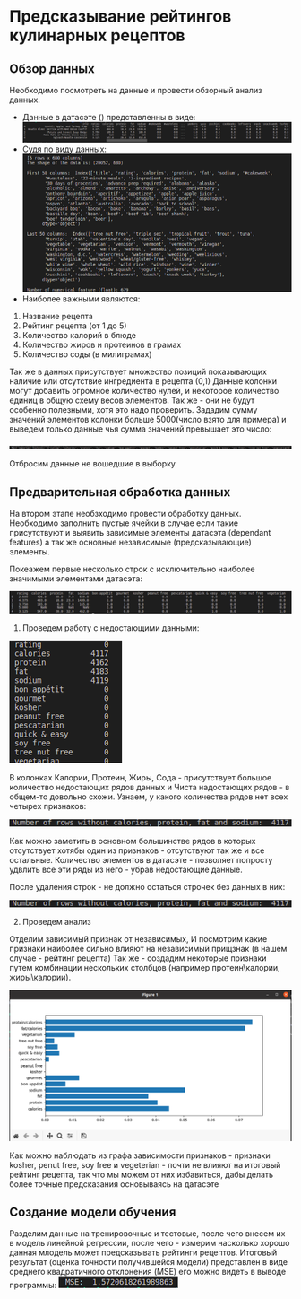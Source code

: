 # Предсказывание рейтингов кулинарных рецептов 
## Обзор данных
Необходимо посмотреть на данные и провести обзорный анализ данных.

* Данные в датасэте () представленны в виде:
![basic view of data](/basic_data.png)
* Судя по виду данных: 
![data structure](/data_structure.png) 
* Наиболее важными являются:
1) Название рецепта
2) Рейтинг рецепта (от 1 до 5)
3) Количество калорий в блюде
4) Количество жиров и протеинов в грамах
5) Количество соды (в милиграмах)

Так же в данных присутствует множество позиций показывающих наличие или отсутствие ингредиента в рецепта (0,1) Данные колонки могут добавить огромное количество нулей, и некоторое количество единиц в общую схему весов элементов. Так же - они не будут особенно полезными, хотя это надо проверить. Зададим сумму значений элементов колонки больше 5000(число взято для примера) и выведем только данные чья сумма значений превышает это число:

![Наиболее важные элементы датасэта](/most_important%20features.png)

Отбросим данные не вошедшие в выборку

## Предварительная обработка данных
На втором этапе необзходимо провести обработку данных. Необходимо заполнить пустые ячейки в случае если такие присутствуют и выявить зависимые элементы датасэта (dependant features) а так же основные независимые (предсказывающие) элементы.

Покеажем первые несколько строк с исключительно наиболее значимыми элементами датасэта:

![первые элементы с самым значимым содержимым](/first_important_rows.png)

1) Проведем работу с недостающими данными:

![Количество рядов с недостяющими данными](/missing_data.png)

В колонках Калории, Протеин, Жиры, Сода - присутствует большое количество недостающих рядов данных и Чиста надостающих рядов - в общем-то довольно схожи. Узнаем, у какого количества рядов нет всех четырех признаков:

![количество рядов в которых отсутствуют все 4 признака](/rows_with_all_features_missing.png)

Как можно заметить в основном большинстве рядов в которых отсутствует хотябы один из признаков - отсутствуют так же и все остальные. Количество элементов в датасэте - позволяет попросту удвлить все эти ряды из него - убрав недостающие данные.

После удаления строк - не должно остаться строчек без данных в них:

![Отсутствие строк с недостающими данными](/no_missing_data.png)

2) Проведем анализ

Отделим зависимый признак от независимых, И посмотрим какие признаки наиболее сильно влияют на независимый прищзнак (в нашем случае - рейтинг рецепта)
Так же - создадим некоторые признаки путем комбинации нескольких столбцов (например протеин\калории, жиры\калории).

![Зависимость рейтинга от других признаков](/feature_dependancies.png)

Как можно наблюдать из графа зависимости признаков - признаки kosher, penut free, soy free и vegeterian - почти не влияют на итоговый рейтинг рецепта, так что мы можем от них избавиться, дабы делать более точные предсказания основываясь на датасэте

## Создание модели обучения

Разделим данные на тренировочные и тестовые, после чего внесем их в модель линейной регрессии, после чего - измерим насколько хорошо данная млодель может предсказывать рейтинги рецептов.
Итоговый результат (оценка точности получившейся модели) представлен в виде среднего квадратичного отклонения (MSE) его можно видеть в выводе программы:
 ![Средняя ошибка получившейся модели](/mean_square_error.png)
